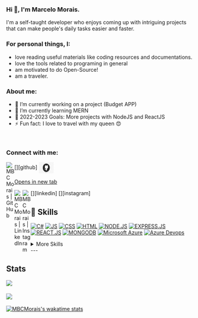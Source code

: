 ### Hi 👋, I'm Marcelo Morais.

I'm a self-taught developer who enjoys coming up with intriguing projects that can make people's daily tasks easier and faster.


### For personal things, I:

- love reading useful materials like coding resources and documentations.
- love the tools related to programing in general
- am motivated to do Open-Source!
- am a traveler.


### About me:

- 🔭 I’m currently working on a project (Budget APP)
- 🌱 I’m currently learning MERN
- 🥅 2022-2023 Goals: More projects with NodeJS and ReactJS
- ⚡ Fun fact: I love to travel with my queen 😍

<br />

### Connect with me:

<!-- [<img align="left" alt="MBCMorais | Website" width="22px" src="https://raw.githubusercontent.com/iconic/open-iconic/master/svg/globe.svg" />][website] -->
[<img align="left" alt="MBCMorais | GitHub" width="22px" src="https://github.com/MBCMorais" />][github]
<a href="https://github.com/MBCMorais" target="_blank">
   <img align="center" src="https://github.com/MBCMorais/MBCMorais/blob/main/src/img/github-social-media-computer-icons-logo-android-png-favpng-j7PcraRbnyWuZUG1QVirqk6fJ.jpg" alt="MBCMorais | GitHub" height="30" width="40" />
</a>

<a href="placeholder.com" target="_blank">Opens in new tab</a>

[<img align="left" alt="MBCMorais | LinkedIn" width="22px" src="https://www.linkedin.com/in/marcelo-m-6a4681220" />][linkedin]
[<img align="left" alt="MBCMorais | Instagram" width="22px" src="https://www.instagram.com/marcelobcmorais/" />][instagram]



## 💼 Skills
[![ C# ](https://img.shields.io/badge/C%23-239120?style=for-the-badge&logo=c-sharp&logoColor=white)](https://learn.microsoft.com/en-us/dotnet/csharp/)
[![ JS ](https://img.shields.io/badge/JavaScript-F7DF1E?style=for-the-badge&logo=javascript&logoColor=black)](https://overapi.com/javascript)
[![ CSS ](https://img.shields.io/badge/C%23-239120?style=for-the-badge&logo=c-sharp&logoColor=white)](https://overapi.com/css)
[![ HTML ](https://img.shields.io/badge/HTML-239120?style=for-the-badge&logo=html5&logoColor=white)](https://overapi.com/html)
[![ NODE.JS ](https://img.shields.io/badge/Node.js-43853D?style=for-the-badge&logo=node.js&logoColor=white)](https://overapi.com/nodejs)
[![ EXPRESS.JS ](https://img.shields.io/badge/Express.js-404D59?style=for-the-badge)](https://overapi.com/express)
[![ REACT.JS ](https://img.shields.io/badge/React-20232A?style=for-the-badge&logo=react&logoColor=61DAFB)](https://reactjs.org/docs/getting-started.html)
[![ MONGODB ](https://img.shields.io/badge/MongoDB-4EA94B?style=for-the-badge&logo=mongodb&logoColor=white)](https://www.mongodb.com/)
[![ Microsoft Azure ](https://img.shields.io/badge/Microsoft_Azure-0089D6?style=for-the-badge&logo=microsoft-azure&logoColor=white)](https://learn.microsoft.com/en-us/azure)
[![ Azure Devops ](https://img.shields.io/badge/Azure_DevOps-0078D7?style=for-the-badge&logo=azure-devops&logoColor=white)](https://azure.microsoft.com/en-us/products/devops)


<details>
<summary>More Skills</summary>
   
[![ NETLIFY ](https://img.shields.io/badge/Netlify-00C7B7?style=for-the-badge&logo=netlify&logoColor=white)](https://www.netlify.com/)
[![ HEROKU ](https://img.shields.io/badge/Heroku-430098?style=for-the-badge&logo=heroku&logoColor=white)](https://www.heroku.com/)
[![ BOOTSTRAP ](https://img.shields.io/badge/Bootstrap-563D7C?style=for-the-badge&logo=bootstrap&logoColor=white)](https://getbootstrap.com/docs/5.0/getting-started/introduction/)
[![ SASS ](https://img.shields.io/badge/Sass-CC6699?style=for-the-badge&logo=sass&logoColor=white)](https://sass-lang.com/documentation/)
[![ GIT ](https://img.shields.io/badge/GIT-E44C30?style=for-the-badge&logo=git&logoColor=white)](https://git-scm.com/docs)
[![ MARKDOWN ](https://img.shields.io/badge/Markdown-000000?style=for-the-badge&logo=markdown&logoColor=white)](https://www.markdownguide.org/basic-syntax/)
[![ STYLED COMPONENTS ](https://img.shields.io/badge/styled--components-DB7093?style=for-the-badge&logo=styled-components&logoColor=white)](https://styled-components.com/docs)
[![ NPM ](https://img.shields.io/badge/Tools-NPM-informational?style=for-the-badge&logo=npm&logoColor=white&color=cb3837)](https://docs.npmjs.com/)
[![ GITHUB ](https://img.shields.io/badge/GitHub-100000?style=for-the-badge&logo=github&logoColor=white)](https://github.com/)
[![ Microsoft Excel ](https://img.shields.io/badge/Microsoft_Excel-217346?style=for-the-badge&logo=microsoft-excel&logoColor=white)](https://support.microsoft.com/en-us/excel)

</details>
---

## Stats

<div align="left">
   <picture>
  <source 
    srcset="https://github-readme-stats.vercel.app/api?username=MBCMorais&show_icons=true&theme=dark"
    media="(prefers-color-scheme: dark)"
  />
  <source
    srcset="https://github-readme-stats.vercel.app/api?username=MBCMorais&show_icons=true"
    media="(prefers-color-scheme: light), (prefers-color-scheme: no-preference)"
  />
  <img src="https://github-readme-stats.vercel.app/api?username=MBCMorais&show_icons=true" />
  </picture>
</div>

<br/>

<div align="left">
   <picture>
  <source 
    srcset="https://github-readme-stats.vercel.app/api/top-langs/?username=MBCMorais&show_icons=true&theme=dark&text_color=78FE96&"
    media="(prefers-color-scheme: dark)"
  />
  <source
    srcset="https://github-readme-stats.vercel.app/api/top-langs/?username=MBCMorais&show_icons=true&"
    media="(prefers-color-scheme: light), (prefers-color-scheme: no-preference)"
  />
  <img src="https://github-readme-stats.vercel.app/api/top-langs/?username=MBCMorais&show_icons=true" />
  </picture>
</div>


[![MBCMorais's wakatime stats](https://github-readme-stats.vercel.app/api/wakatime?username=@MMorais)](https://github.com/anuraghazra/github-readme-stats)

